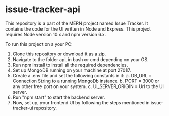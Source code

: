 # issue-tracker-api
This repository is a part of the MERN project named Issue Tracker. It contains the code for the UI written in Node and Express.
This project requires Node version 10.x and npm version 6.x.

To run this project on a your PC:

1. Clone this repository or download it as a zip.
2. Navigate to the folder api, in bash or cmd depending on your OS.
3. Run npm install to install all the required dependencies.
4. Set up MongoDB running on your machine at port 27017.
5. Create a .env file and set the following constants in it:
   a. DB_URL = Connection String to a running MongoDb instance.
   b. PORT = 3000 or any other free port on your system.
   c. UI_SERVER_ORIGIN = Url to the UI server.
6. Run "npm start" to start the backend server.
7. Now, set up, your frontend UI by following the steps mentioned in issue-tracker-ui repository.
